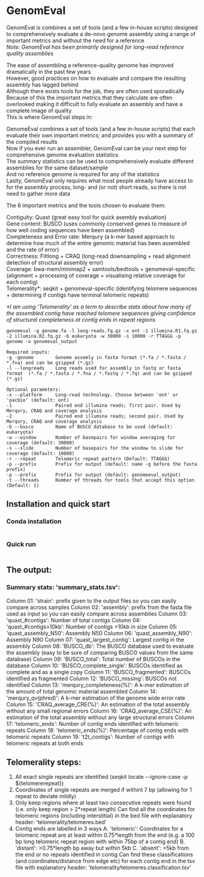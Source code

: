 # GenomEval
GenomEval is combines a set of tools (and a few in-house scripts) designed to comprehensively evaluate a de-novo genome assembly using a range of important metrics and without the need for a reference <br/>
<i/>Note: GenomEval has been primarily designed for long-read reference quality assemblies </i>

The ease of assembling a reference-quality genome has improved dramatically in the past few years <br/>
However, good practices on how to evaluate and compare the resulting assembly has lagged behind <br/>
Although there exists tools for the job, they are often used sporadically <br/>
Because of this the important metrics that they calculate are often overlooked making it difficult to fully evaluate an assembly and have a complete image of quality  <br/>
This is where GenomEval steps in: 

GenomeEval combines a set of tools (and a few in-house scripts) that each evaluate their own important metrics; and provides you with a summary of the compiled results <br/>
Now if you ever run an assembler, GenomEval can be your next step for comprehensive genome evaluation statistics <br/>
The summary statistics can be used to comprehensively evaluate different assemblies for the same dataset/sample <br/>
And no reference genome is required for any of the statistics <br/>
Laslty, GenomEval only requires what most people already have access to for the assembly process, long- and (or not) short reads, so there is not need to gather more data <br/>


The 6 important metrics and the tools chosen to evaluate them:

Contiguity: Quast (great easy tool for quick asembly evaluation) <br/>
Gene content: BUSCO (uses commonly conserved genes to measure of how well coding sequences have been assembled) <br/>
Completeness and Error rate: Merqury (a k-mer based approach to determine how much of the entire genomic material has been assembled and the rate of error) <br/>
Correctness: Filtlong + CRAQ (long-read downsampling + read alignment detection of structural assembly error) <br/>
Coverage: bwa-mem/minimap2 + samtools/bedtools + genomeval-specific (alignment + processing of coverage + visualising relative coverage for each contig) <br/>
Telomerality*: seqkit + genomeval-specific (identifying telomere sequences + determining if contigs have terminal telomeric repeats) <br/>

<i>*I am using 'Telomerality' as a term to describe stats about how many of the assembled contig have reached telomere sequences giving confidence of structural completeness at contig ends in repeat regions </i>


```
genomeval -g genome.fa -l long-reads.fq.gz -x ont -1 illumina.R1.fq.gz -2 illumina.R2.fq.gz -b eukaryota -w 30000 -s 10000 -r TTAGGG -p genome -o genomeval_output

Required inputs:
-g -genome        Genome assemly in fasta format (*.fa / *.fasta / *.fna) and can be gzipped (*.gz)
-l --longreads    Long reads used for assembly in fastq or fasta format  (*.fa / *.fasta / *.fna / *.fastq / *.fq) and can be gzipped (*.gz)

Optional parameters:
-x --platform     Long-read technology. Choose between 'ont' or 'pacbio' (default: ont)
-1                Paired end illumina reads; first pair. Used by Merqury, CRAQ and coverage analysis
-2                Paired end illumina reads; second pair. Used by Merqury, CRAQ and coverage analysis
-b --busco        Name of BUSCO database to be used (default: eukaryota)
-w --window       Number of basepairs for window averaging for coverage (default: 30000)
-s --slide        Number of basepairs for the window to slide for coverage (default: 10000)
-r --repeat       Telomeric repeat pattern (Default: TTAGGG)
-p --prefix       Prefix for output (default: name -g before the fasta prefix)
-p --prefix       Prefix for output (default: genomeeval_output)
-t --threads      Number of threads for tools that accept this option (Default: 1)
```


## Installation and quick start

### Conda installation
```
```

### Quick run
```
```


## The output:

### Summary stats: 'summary_stats.tsv':
Column 01: 'strain': prefix given to the output files so you can easily compare across samples
Column 02: 'assembly':  prefix from the fasta file used as input so you can easily compare across assemblies
Column 03: 'quast_#contigs': Number of total contigs
Column 04: 'quast_#contigs>10kb': Number of contigs >10kb in size
Column 05: 'quast_assembly_N50': Assembly N50
Column 06: 'quast_assembly_N90': Assembly N90
Column 07: 'quast_largest_contig': Largest contig in the assembly
Column 08: 'BUSCO_db': The BUSCO database used to evaluate the assembly (easy to be sure of comparing BUSCO values from the same database)
Column 09: 'BUSCO_total': Total number of BUSCOs in the database
Column 10: 'BUSCO_complete_single': BUSCOs identified as complete and as a single copy
Column 11: 'BUSCO_fragmented': BUSCOs identified as fragmented
Column 12: 'BUSCO_missing': BUSCOs not identified
Column 13: 'merqury_completeness(%)': A k-mer estimation of the amount of total genomic material assembled
Column 14: 'merqury_qv(phred)': A k-mer estimation of the genome wide error rate
Column 15: 'CRAQ_average_CRE(%)': An estimation of the total assembly without any small regional errors
Column 16: 'CRAQ_average_CSE(%)': An estimation of the total assembly without any large structural errors
Column 17: 'telomeric_ends': Number of contig ends identified with telomeric repeats
Column 18: 'telomeric_ends(%)': Percentage of contig ends with telomeric repeats
Column 19: 't2t_contigs': Number of contigs with telomeric repeats at both ends



## Telomerality steps:
1. All exact single repeats are identified (seqkit locate --ignore-case -p ${telomererepeat})
2. Coordinates of single repeats are merged if withint 7 bp (allowing for 1 repeat to deviate mildly)
3. Only keep regions where at least two consecutive repeats were found (i.e. only keep region > 2\*repeat length)
Can find all the coordinates for telomeric regions (including interstitial) in the bed file with explanatory header: 'telomerality/telomeres.bed'
4. Contig ends are labelled in 3 ways
       A. 'telomeric': Coordinates for a telomeric repeat are at least within 0.75\*length from the end (e.g. a 100 bp long telomeric repeat region with within 75bp of a contig end)
       B. 'distant': >0.75\*length bp away but within 5kb
       C. 'absent': >5kb from the end or no repeats identified in contig
Can find these classifications (and coordinates/distance from edge etc) for each contig end in the tsv file with explanatory header: 'telomerality/telomeres.classification.tsv'












